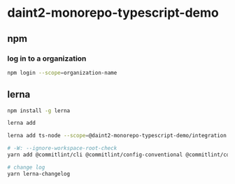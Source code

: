 # daint2-monorepo-typescript-demo

## npm

### log in to a organization

```bash
npm login --scope=organization-name
```

## lerna

```bash
npm install -g lerna
```

```bash
lerna add

lerna add ts-node --scope=@daint2-monorepo-typescript-demo/integration --dev
```

```bash
# -W: --ignore-workspace-root-check
yarn add @commitlint/cli @commitlint/config-conventional @commitlint/config-lerna-scopes -W --dev
```

```bash
# change log
yarn lerna-changelog
```
